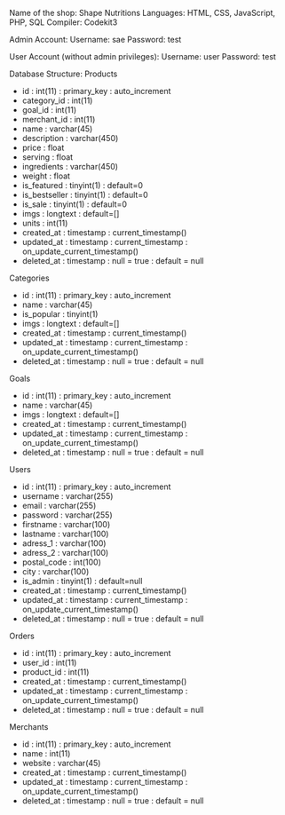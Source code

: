 Name of the shop: Shape Nutritions
Languages: HTML, CSS, JavaScript, PHP, SQL
Compiler: Codekit3

Admin Account:
Username: sae
Password: test

User Account (without admin privileges):
Username: user
Password: test

Database Structure:
Products
+ id : int(11) : primary_key : auto_increment
+ category_id : int(11)
+ goal_id : int(11)
+ merchant_id : int(11)
+ name : varchar(45)
+ description : varchar(450)
+ price : float
+ serving : float
+ ingredients : varchar(450)
+ weight : float
+ is_featured : tinyint(1) : default=0
+ is_bestseller : tinyint(1) : default=0
+ is_sale : tinyint(1) : default=0
+ imgs : longtext : default=[]
+ units : int(11)
+ created_at : timestamp : current_timestamp()
+ updated_at : timestamp : current_timestamp : on_update_current_timestamp()
+ deleted_at : timestamp : null = true : default = null

Categories
+ id : int(11) : primary_key : auto_increment
+ name : varchar(45)
+ is_popular : tinyint(1)
+ imgs : longtext : default=[]
+ created_at : timestamp : current_timestamp()
+ updated_at : timestamp : current_timestamp : on_update_current_timestamp()
+ deleted_at : timestamp : null = true : default = null

Goals
+ id : int(11) : primary_key : auto_increment
+ name : varchar(45)
+ imgs : longtext : default=[]
+ created_at : timestamp : current_timestamp()
+ updated_at : timestamp : current_timestamp : on_update_current_timestamp()
+ deleted_at : timestamp : null = true : default = null

Users
+ id : int(11) : primary_key : auto_increment
+ username : varchar(255)
+ email : varchar(255)
+ password : varchar(255)
+ firstname : varchar(100)
+ lastname : varchar(100)
+ adress_1 : varchar(100)
+ adress_2 : varchar(100)
+ postal_code : int(100)
+ city : varchar(100)
+ is_admin : tinyint(1) : default=null
+ created_at : timestamp : current_timestamp()
+ updated_at : timestamp : current_timestamp : on_update_current_timestamp()
+ deleted_at : timestamp : null = true : default = null


Orders
+ id : int(11) : primary_key : auto_increment
+ user_id : int(11)
+ product_id : int(11)
+ created_at : timestamp : current_timestamp()
+ updated_at : timestamp : current_timestamp : on_update_current_timestamp()
+ deleted_at : timestamp : null = true : default = null

Merchants
+ id : int(11) : primary_key : auto_increment
+ name : int(11)
+ website : varchar(45)
+ created_at : timestamp : current_timestamp()
+ updated_at : timestamp : current_timestamp : on_update_current_timestamp()
+ deleted_at : timestamp : null = true : default = null
